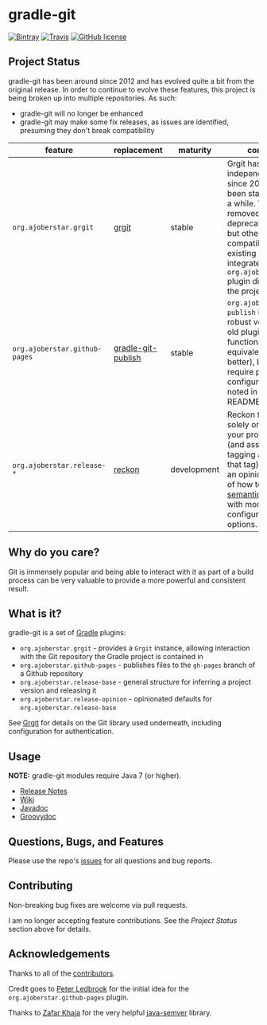 # gradle-git

[![Bintray](https://img.shields.io/bintray/v/ajoberstar/maven/gradle-git.svg?style=flat-square)](https://bintray.com/ajoberstar/maven/gradle-git/_latestVersion)
[![Travis](https://img.shields.io/travis/ajoberstar/gradle-git.svg?style=flat-square)](https://travis-ci.org/ajoberstar/gradle-git)
[![GitHub license](https://img.shields.io/github/license/ajoberstar/gradle-git.svg?style=flat-square)](https://github.com/ajoberstar/gradle-git/blob/master/LICENSE)

## Project Status

gradle-git has been around since 2012 and has evolved quite a bit from the original release. In order to continue to evolve these features, this project is being broken up into multiple repositories. As such:

- gradle-git will no longer be enhanced
- gradle-git may make some fix releases, as issues are identified, presuming they don't break compatibility

| feature | replacement | maturity | comments |
|---------|-------------|----------|----------|
| `org.ajoberstar.grgit` | [grgit](https://github.com/ajoberstar/grgit) | stable | Grgit has been an independent project since 2013 and has been stable for quite a while. Version 2.0 removed some deprecated features, but otherwise is fully compatible with existing usage. It also integrates the `org.ajoberstar.grgit` plugin directly into the project. |
| `org.ajoberstar.github-pages` | [gradle-git-publish](https://github.com/ajoberstar/gradle-git-publish) | stable | `org.ajoberstar.git-publish` is a more robust version of the old plugin. It is functionally equivalent (or better), but does require porting configuration over as noted in the README. |
| `org.ajoberstar.release-*` | [reckon](https://github.com/ajoberstar/reckon) | development | Reckon focuses solely on determining your project version (and assisting with tagging and pushing that tag). It provides an opinionated model of how to apply [semantic versioning](http://semver.org), with more finite configuration options. |

## Why do you care?

Git is immensely popular and being able to interact with it as part of a build process can be very valuable
to provide a more powerful and consistent result.

## What is it?

gradle-git is a set of [Gradle](http://gradle.org) plugins:

* `org.ajoberstar.grgit` - provides a `Grgit` instance, allowing interaction with the Git repository
the Gradle project is contained in
* `org.ajoberstar.github-pages` - publishes files to the `gh-pages` branch of a Github repository
* `org.ajoberstar.release-base` - general structure for inferring a project version and releasing it
* `org.ajoberstar.release-opinion` - opinionated defaults for `org.ajoberstar.release-base`

See [Grgit](https://github.com/ajoberstar/grgit) for details on the Git library used underneath, including
configuration for authentication.

## Usage

**NOTE:** gradle-git modules require Java 7 (or higher).

* [Release Notes](https://github.com/ajoberstar/gradle-git/releases)
* [Wiki](https://github.com/ajoberstar/gradle-git/wiki)
* [Javadoc](http://ajoberstar.org/gradle-git/docs/javadoc)
* [Groovydoc](http://ajoberstar.org/gradle-git/docs/groovydoc)

## Questions, Bugs, and Features

Please use the repo's [issues](https://github.com/ajoberstar/gradle-git/issues)
for all questions and bug reports.

## Contributing

Non-breaking bug fixes are welcome via pull requests.

I am no longer accepting feature contributions. See the _Project Status_ section above for details.

## Acknowledgements

Thanks to all of the [contributors](https://github.com/ajoberstar/gradle-git/graphs/contributors).

Credit goes to [Peter Ledbrook](https://github.com/pledbrook) for the initial
idea for the `org.ajoberstar.github-pages` plugin.

Thanks to [Zafar Khaja](https://github.com/zafarkhaja) for the very helpful
[java-semver](https://github.com/zafarkhaja/jsemver) library.
